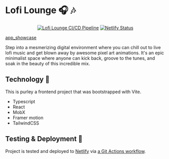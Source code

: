 # Lofi Lounge 🎧 🎶

<div align="center">

[![Lofi Lounge CI/CD Pipeline](https://github.com/ni-xon/lofi-lounge/actions/workflows/pipeline.yml/badge.svg)](https://github.com/ni-xon/lofi-lounge/actions/workflows/pipeline.yml)
[![Netlify Status](https://api.netlify.com/api/v1/badges/0a3652f6-f333-4907-959b-7bff3f874515/deploy-status)](https://app.netlify.com/sites/lofi-lounge/deploys)

</div>

[app_showcase](https://raw.githubusercontent.com/ni-xon/lofi-lounge/main/docs/images/main.gif)

Step into a mesmerizing digital environment where you can chill out to live lofi music and get blown away by awesome pixel art animations. It's an epic minimalist space where anyone can kick back, groove to the tunes, and soak in the beauty of this incredible mix.

## Technology 🧪

This is purley a frontend project that was bootstrapped with Vite.

- Typescript
- React
- MobX
- Framer motion
- TailwindCSS

## Testing & Deployment 🚀

Project is tested and deployed to [Netlify](https://www.netlify.com/) via [a Git Actions workflow](https://github.com/ni-xon/lofi-lounge/actions/workflows/pipeline.yml).
